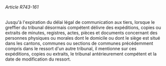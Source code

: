 ###### Article R743-161

Jusqu'à l'expiration du délai légal de communication aux tiers, lorsque le greffier du tribunal désormais compétent délivre des expéditions, copies ou extraits de minutes, registres, actes, pièces et documents concernant des personnes physiques ou morales dont le domicile ou dont le siège est situé dans les cantons, communes ou sections de communes précédemment compris dans le ressort d'un autre tribunal, il mentionne sur ces expéditions, copies ou extraits, le tribunal antérieurement compétent et la date de modification du ressort.


